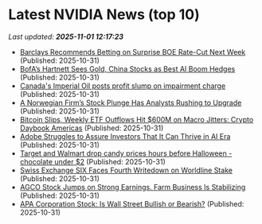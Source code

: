 # Latest NVIDIA News (top 10)
_Last updated: **2025-11-01 12:17:23**_

- [Barclays Recommends Betting on Surprise BOE Rate-Cut Next Week](https://biztoc.com/x/e5bc01813a39029a) (Published: 2025-10-31)
- [BofA’s Hartnett Sees Gold, China Stocks as Best AI Boom Hedges](https://biztoc.com/x/d60c949f7a1f26d2) (Published: 2025-10-31)
- [Canada's Imperial Oil posts profit slump on impairment charge](https://biztoc.com/x/7f04c5833e3a6297) (Published: 2025-10-31)
- [A Norwegian Firm’s Stock Plunge Has Analysts Rushing to Upgrade](https://biztoc.com/x/cdbe144f24d81351) (Published: 2025-10-31)
- [Bitcoin Slips, Weekly ETF Outflows Hit $600M on Macro Jitters: Crypto Daybook Americas](https://biztoc.com/x/837e95151d6ce7c9) (Published: 2025-10-31)
- [Adobe Struggles to Assure Investors That It Can Thrive in AI Era](https://biztoc.com/x/6b8df975edb65fc6) (Published: 2025-10-31)
- [Target and Walmart drop candy prices hours before Halloween - chocolate under $2](https://biztoc.com/x/a69dd0cb9800b0fa) (Published: 2025-10-31)
- [Swiss Exchange SIX Faces Fourth Writedown on Worldline Stake](https://biztoc.com/x/1163513b74102508) (Published: 2025-10-31)
- [AGCO Stock Jumps on Strong Earnings. Farm Business Is Stabilizing](https://biztoc.com/x/dd9ad8a54f1f4421) (Published: 2025-10-31)
- [APA Corporation Stock: Is Wall Street Bullish or Bearish?](https://biztoc.com/x/799300f07d02e293) (Published: 2025-10-31)
